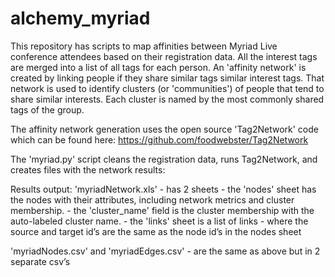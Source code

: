 # alchemy_myriad

This repository has scripts to map affinities between Myriad Live conference attendees based on their registration data. 
All the interest tags are merged into a list of all tags for each person.
An 'affinity network' is created by linking people if they share similar tags similar interest tags.
That network is used to identify clusters (or 'communities') of people that tend to share similar interests.
Each cluster is named by the most commonly shared tags of the group.

The affinity network generation uses the open source 'Tag2Network' code which can be found here:
https://github.com/foodwebster/Tag2Network

The 'myriad.py' script cleans the registration data, runs Tag2Network, and creates files with the network results:

Results output:
'myriadNetwork.xls' - has 2 sheets 
	- the 'nodes' sheet has the nodes with their attributes, including network metrics and cluster membership.
      - the 'cluster_name' field is the cluster membership with the auto-labeled cluster name. 
	- the 'links' sheet is a list of links - where the source and target id’s are the same as the node id’s in the nodes sheet

'myriadNodes.csv' and 'myriadEdges.csv' - are the same as above but in 2 separate csv’s

